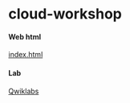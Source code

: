 # cloud-workshop 

#### Web html
[index.html](index.html)

#### Lab
[Qwiklabs](https://www.cloudskillsboost.google/focuses/56596?catalog_rank=%7B%22rank%22%3A2%2C%22num_filters%22%3A1%2C%22has_search%22%3Atrue%7D&parent=catalog&search_id=22135797)
